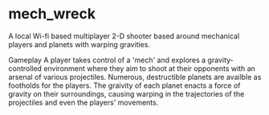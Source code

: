 # mech_wreck
A local Wi-fi based multiplayer 2-D shooter based around mechanical players and planets with warping gravities.

Gameplay
A player takes control of a 'mech' and explores a gravity-controlled environment where they aim to shoot at their opponents with an arsenal of various projectiles. Numerous, destructible planets are availble as footholds for the players. The graivity of each planet enacts a force of gravity on their surroundings, causing warping in the trajectories of the projectiles and even the players' movements. 


